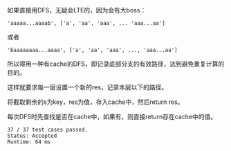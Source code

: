 如果直接用DFS，无疑会LTE的，因为会有大boss：

```
'aaaaa...aaaab', ['a', 'aa', 'aaa', ... 'aaa...aa']
```

或者

```
'baaaaaaaa...aaaa', ['a', 'aa', 'aaa', ..., 'aaa...aa']
```

所以得用一种有cache的DFS，即记录底部分支的有效路径，达到避免重复计算的目的。

这样就要求每一层设置一个新的res，记录本层以下的路径。

将截取剩余的s为key，res为值，存入cache中，然后return res。

每次DFS时先查找是否在cache中，如果有，则直接return存在cache中的值。

```
37 / 37 test cases passed.
Status: Accepted
Runtime: 64 ms
```
